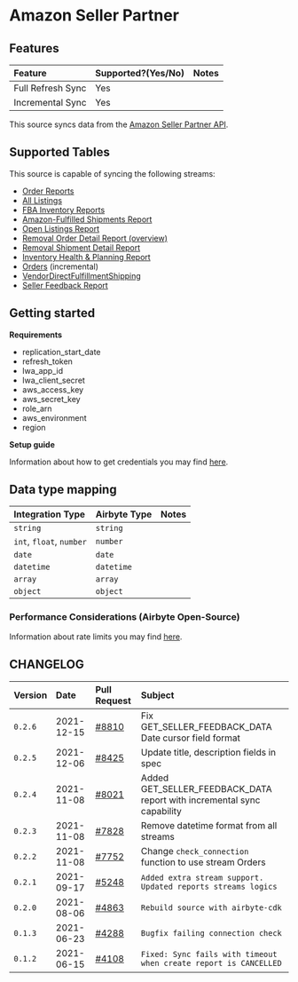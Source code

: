 # Amazon Seller Partner

## Features

| Feature | Supported?\(Yes/No\) | Notes |
| :--- | :--- | :--- |
| Full Refresh Sync | Yes |  |
| Incremental Sync | Yes |  |

This source syncs data from the [Amazon Seller Partner API](https://github.com/amzn/selling-partner-api-docs/blob/main/guides/en-US/developer-guide/SellingPartnerApiDeveloperGuide.md).

## Supported Tables

This source is capable of syncing the following streams:

* [Order Reports](https://sellercentral.amazon.com/gp/help/help.html?itemID=201648780)
* [All Listings](https://github.com/amzn/selling-partner-api-docs/blob/main/references/reports-api/reporttype-values.md#inventory-reports)
* [FBA Inventory Reports](https://sellercentral.amazon.com/gp/help/200740930)
* [Amazon-Fulfilled Shipments Report](https://sellercentral.amazon.com/gp/help/help.html?itemID=200453120)
* [Open Listings Report](https://github.com/amzn/selling-partner-api-docs/blob/main/references/reports-api/reporttype-values.md#inventory-reports)
* [Removal Order Detail Report (overview)](https://sellercentral.amazon.com/gp/help/help.html?itemID=200989110)
* [Removal Shipment Detail Report](https://sellercentral.amazon.com/gp/help/help.html?itemID=200989100)
* [Inventory Health & Planning Report](https://github.com/amzn/selling-partner-api-docs/blob/main/references/reports-api/reporttype-values.md#vendor-retail-analytics-reports)
* [Orders](https://github.com/amzn/selling-partner-api-docs/blob/main/references/orders-api/ordersV0.md) \(incremental\)
* [VendorDirectFulfillmentShipping](https://github.com/amzn/selling-partner-api-docs/blob/main/references/vendor-direct-fulfillment-shipping-api/vendorDirectFulfillmentShippingV1.md)
* [Seller Feedback Report](https://github.com/amzn/selling-partner-api-docs/blob/main/references/reports-api/reporttype-values.md#performance-reports)

## Getting started

**Requirements**

* replication\_start\_date
* refresh\_token
* lwa\_app\_id
* lwa\_client\_secret
* aws\_access\_key
* aws\_secret\_key
* role\_arn
* aws\_environment
* region

**Setup guide**

Information about how to get credentials you may find [here](https://github.com/amzn/selling-partner-api-docs/blob/main/guides/en-US/developer-guide/SellingPartnerApiDeveloperGuide.md).

## Data type mapping

| Integration Type | Airbyte Type | Notes |
| :--- | :--- | :--- |
| `string` | `string` |  |
| `int`, `float`, `number` | `number` |  |
| `date` | `date` |  |
| `datetime` | `datetime` |  |
| `array` | `array` |  |
| `object` | `object` |  |

### Performance Considerations (Airbyte Open-Source)

Information about rate limits you may find [here](https://github.com/amzn/selling-partner-api-docs/blob/main/guides/en-US/usage-plans-rate-limits/Usage-Plans-and-Rate-Limits.md).


## CHANGELOG

| Version | Date | Pull Request | Subject |
| :--- | :--- | :--- | :--- |
| `0.2.6` | 2021-12-15 | [\#8810](https://github.com/airbytehq/airbyte/pull/8810) | Fix GET_SELLER_FEEDBACK_DATA Date cursor field format |
| `0.2.5` | 2021-12-06 | [\#8425](https://github.com/airbytehq/airbyte/pull/8425) | Update title, description fields in spec |
| `0.2.4` | 2021-11-08 | [\#8021](https://github.com/airbytehq/airbyte/pull/8021) | Added GET_SELLER_FEEDBACK_DATA report with incremental sync capability |
| `0.2.3` | 2021-11-08 | [\#7828](https://github.com/airbytehq/airbyte/pull/7828) | Remove datetime format from all streams |
| `0.2.2` | 2021-11-08 | [\#7752](https://github.com/airbytehq/airbyte/pull/7752) | Change `check_connection` function to use stream Orders |
| `0.2.1` | 2021-09-17 | [\#5248](https://github.com/airbytehq/airbyte/pull/5248) | `Added extra stream support. Updated reports streams logics` |
| `0.2.0` | 2021-08-06 | [\#4863](https://github.com/airbytehq/airbyte/pull/4863) | `Rebuild source with airbyte-cdk` |
| `0.1.3` | 2021-06-23 | [\#4288](https://github.com/airbytehq/airbyte/pull/4288) | `Bugfix failing connection check` |
| `0.1.2` | 2021-06-15 | [\#4108](https://github.com/airbytehq/airbyte/pull/4108) | `Fixed: Sync fails with timeout when create report is CANCELLED` |
